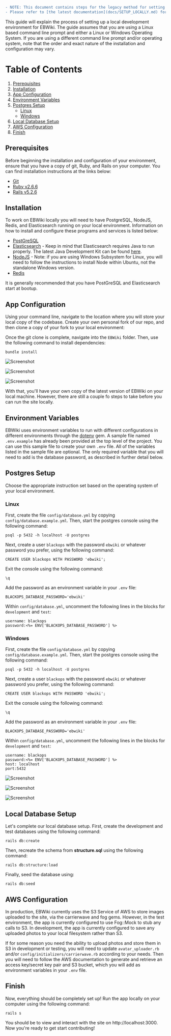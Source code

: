 ```diff
- NOTE: This document contains steps for the legacy method for setting up a local development environment.
- Please refer to [the latest documentation](docs/SETUP_LOCALLY.md) for the current method using Docker.
```

This guide will explain the process of setting up a local development environment for EBWiki.  The guide assumes that you are using a Linux based command line prompt and either a Linux or Windows Operating System.  If you are using a different command line prompt and/or operating system, note that the order and exact nature of the installation and configuration may vary.

# Table of Contents
1. [Prerequisites](#prerequisites)
2. [Installation](#installation)
3. [App Configuration](#app-configuration)
4. [Environment Variables](#environment-variables)
5. [Postgres Setup](#postgres-setup)
   * [Linux](#linux)
   * [Windows](#windows)
6. [Local Database Setup](#local-database-setup)
7. [AWS Configuration](#aws-configuration)
8. [Finish](#finish)

## Prerequisites
Before beginning the installation and configuration of your environment, ensure that you have a copy of git, Ruby, and Rails on your computer.  You can find installation instructions at the links below:
* [Git](https://git-scm.com/downloads)
* [Ruby v2.6.6](https://www.ruby-lang.org/en/downloads/)
* [Rails v5.2.6](http://rubyonrails.org/)

## Installation
To work on EBWiki locally you will need to have PostgreSQL, NodeJS, Redis, and Elasticsearch running on your local environment.  Information on how to install and configure these programs and services is listed below:
* [PostGreSQL](https://www.postgresql.org/)
* [Elasticsearch](https://www.elastic.co/products/elasticsearch) - Keep in mind that Elasticsearch requires Java to run properly.  The latest Java Development Kit can be found [here](http://www.oracle.com/technetwork/java/javase/downloads/index.html).
* [NodeJS](https://nodejs.org/en/) - Note: if you are using Windows Subsystem for Linux, you will need to follow the instructions to install Node within Ubuntu, not the standalone Windows version.
* [Redis](https://redis.io/)


It is generally recommended that you have PostGreSQL and Elasticsearch start at bootup.

## App Configuration
Using your command line, navigate to the location where you will store your local copy of the codebase.  Create your own personal fork of our repo, and then clone a copy of your fork to your local environment:

Once the git clone is complete, navigate into the `EBWiki` folder.  Then, use the following command to install dependencies:

`bundle install`

![Screenshot](https://i.imgur.com/Udjb0sD.jpg)

![Screenshot](https://i.imgur.com//vN5xlOt.jpg)

![Screenshot](https://i.imgur.com/vY46FOe.jpg)

With that, you'll have your own copy of the latest version of EBWiki on your local machine.  However, there are still a couple fo steps to take before you can run the site locally.

## Environment Variables

EBWiki uses environment variables to run with different configurations in
different environments through the [dotenv](https://github.com/bkeepers/dotenv)
gem. A sample file named
`.env.example` has already been provided at the top level of the project.  You can use this sample file to create your own `.env` file.  All of the variables listed in the sample file are optional.
The only required variable that you will need to add is the database password, as described in further detail below.

## Postgres Setup
Choose the appropriate instruction set based on the operating system of your local environment.

### Linux
First, create the file `config/database.yml` by copying `config/database.example.yml`.  Then, start the postgres console using the following command:

`psql -p 5432 -h localhost -U postgres`

Next, create a user `blackops` with the password `ebwiki` or whatever password you prefer, using the following command:

`CREATE USER blackops WITH PASSWORD 'ebwiki';`

Exit the console using the following command:

 `\q`

Add the password as an environment variable in your `.env` file:

`BLACKOPS_DATABASE_PASSWORD='ebwiki'`

Within `config/database.yml`, uncomment the following lines in the blocks for `development` and `test`:

```
username: blackops
password:<%= ENV['BLACKOPS_DATABASE_PASSWORD'] %>
```

### Windows
First, create the file `config/database.yml` by copying `config/database.example.yml`.  Then, start the postgres console using the following command:

`psql -p 5432 -h localhost -U postgres`

Next, create a user `blackops` with the password `ebwiki` or whatever password you prefer, using the following command:

`CREATE USER blackops WITH PASSWORD 'ebwiki';`

Exit the console using the following command:

`\q`

Add the password as an environment variable in your `.env` file:

`BLACKOPS_DATABASE_PASSWORD='ebwiki'`

Within `config/database.yml`, uncomment the following lines in the blocks for `development` and `test`:

```
username: blackops
password:<%= ENV['BLACKOPS_DATABASE_PASSWORD'] %>
host: localhost
port:5432
```

![Screenshot](https://i.imgur.com/XJADAoj.jpg)

![Screenshot](https://imgur.com/EGbEdvg.jpg)

![Screenshot](https://i.imgur.com/CdOnsI7.jpg)

## Local Database Setup
Let's complete our local database setup.  First, create the development and test databases using the following command:

`rails db:create`

Then, recreate the schema from **structure.sql** using the following command:

`rails db:structure:load`

Finally, seed the database using:

`rails db:seed`

## AWS Configuration
In production, EBWiki currently uses the S3 Service of AWS to store images uploaded to the site, via the carrierwave and fog gems.  However, in the test environment, the app is currently configured to use Fog::Mock to stub any calls to S3.  In development, the app is currently configured to save any uploaded photos to your local filesystem rather than S3.

If for some reason you need the ability to upload photos and store them in S3 in development or testing, you will need to update `avatar_uploader.rb` and/or `config/initializers/carrierwave.rb` according to your needs.  Then you will need to follow the AWS documentation to generate and retrieve an access key/secret key pair and S3 bucket, which you will add as environment variables in your `.env` file.

## Finish
Now, everything should be completely set up!  Run the app locally on your computer using the following command:

`rails s`

You should be to view and interact with the site on http://localhost:3000.  Now you're ready to get start contributing!
